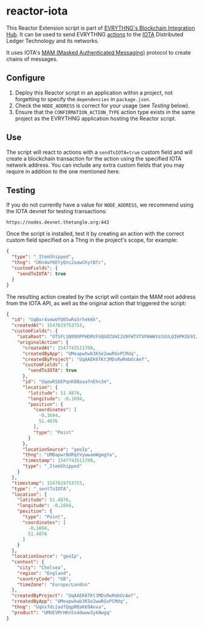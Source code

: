 # reactor-iota

This Reactor Extension script is part of [EVRYTHNG's Blockchain Integration Hub](https://developers.evrythng.com/docs/blockchain-integration-hub).
It can be used to send EVRYTHNG [actions](https://developers.evrythng.com/reference/actions) to the
[IOTA](https://www.iota.org/) Distributed Ledger Technology and its networks.

It uses IOTA's [MAM (Masked Authenticated Messaging)](https://docs.iota.org/)
protocol to create chains of messages.

## Configure

1.  Deploy this Reactor script in an application within a project, not
    forgetting to specify the `dependencies` in `package.json`.
2.  Check the `NODE_ADDRESS` is correct for your usage (see _Testing_ below).
3.  Ensure that the `CONFIRMATION_ACTION_TYPE` action type exists in the same
    project as the EVRYTHNG application hosting the Reactor script.

## Use

The script will react to actions with a `sendToIOTA=true` custom field
and will create a blockchain transaction for the action using the specified
IOTA network address. You can include any extra custom fields that you may
require in addition to the one mentioned here.

## Testing

If you do not currently have a value for `NODE_ADDRESS`, we recommend using the
IOTA devnet for testing transactions:

    https://nodes.devnet.thetangle.org:443

Once the script is installed, test it by creating an action with the correct
custom field specified on a Thng in the project's scope, for example:

```json
{
  "type": "_ItemShipped",
  "thng": "UKn4wYKEYyQnc2aawGhytBfc",
  "customFields": {
    "sendToIOTA": true
  }
}
```

The resulting action created by the script will contain the MAM root address
from the IOTA API, as well as the original action that triggered the script:

```json
{
  "id": "UqBxr4smwUfQ65wRa5rhekKk",
  "createdAt": 1547819753753,
  "customFields": {
    "iotaRoot": "OTSFLSN99OPPHDRVFGQGOZUHIJU9FWTXTSPAWWYUJUULQIHPKOE9IJVJGIBI9MWFY9PM99JHETBKLGZFO",
    "originalAction": {
      "createdAt": 1547743511700,
      "createdByApp": "UMeapwhwb3KSe2wwRGxPCMdq",
      "createdByProject": "UqAAEK6TKt3MDsRwRmbUcAef",
      "customFields": {
        "sendToIOTA": true
      },
      "id": "UqewKSbEPqnK8Baaa7nEhn3m",
      "location": {
        "latitude": 51.4876,
        "longitude": -0.1694,
        "position": {
          "coordinates": [
            -0.1694,
            51.4876
          ],
          "type": "Point"
        }
      },
      "locationSource": "geoIp",
      "thng": "UMBapwrBURqtVywwamWgmgYa",
      "timestamp": 1547743511700,
      "type": "_ItemShipped"
    }
  },
  "timestamp": 1547819753753,
  "type": "_sentToIOTA",
  "location": {
    "latitude": 51.4876,
    "longitude": -0.1694,
    "position": {
      "type": "Point",
      "coordinates": [
        -0.1694,
        51.4876
      ]
    }
  },
  "locationSource": "geoIp",
  "context": {
    "city": "Chelsea",
    "region": "England",
    "countryCode": "GB",
    "timeZone": "Europe/London"
  },
  "createdByProject": "UqAAEK6TKt3MDsRwRmbUcAef",
  "createdByApp": "UMeapwhwb3KSe2wwRGxPCMdq",
  "thng": "UqVx7dc2adfQqpRRaK69Anxa",
  "product": "UMUEVMrHKn5s4dwww3ykNwgq"
}
```
